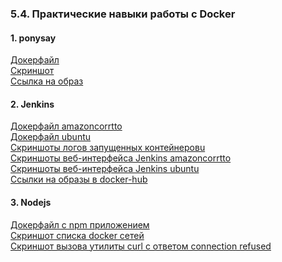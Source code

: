 ### 5.4. Практические навыки работы с Docker
#### 1. ponysay
[Докерфайл](https://github.com/nprovorkova/devops-training/blob/master/05-virt-04-docker-practical-skills/ponysay/Dockerfile)
<br>[Скриншот](https://github.com/nprovorkova/devops-training/blob/master/05-virt-04-docker-practical-skills/ponysay/ponysay.jpg)
<br>[Ссылка на образ](https://hub.docker.com/repository/docker/provorkova/netology-ponysay)

#### 2. Jenkins
[Докерфайл amazoncorrtto](https://github.com/nprovorkova/devops-training/blob/master/05-virt-04-docker-practical-skills/jenkins/Dockerfile-amazoncorretto)
<br>[Докерфайл ubuntu](https://github.com/nprovorkova/devops-training/blob/master/05-virt-04-docker-practical-skills/jenkins/Dockerfile-ubuntu)
<br>[Скриншоты логов запущенных контейнеровu](https://github.com/nprovorkova/devops-training/blob/master/05-virt-04-docker-practical-skills/jenkins/logs.jpg)
<br>[Скриншоты веб-интерфейса Jenkins amazoncorrtto](https://github.com/nprovorkova/devops-training/blob/master/05-virt-04-docker-practical-skills/jenkins/amazoncorretto.jpg)
<br>[Скриншоты веб-интерфейса Jenkins ubuntu](https://github.com/nprovorkova/devops-training/blob/master/05-virt-04-docker-practical-skills/jenkins/ubuntu.jpg)
<br>[Ссылки на образы в docker-hub](https://hub.docker.com/repository/docker/provorkova/netology-jenkins/tags?page=1&ordering=last_updated)

#### 3. Nodejs
[Докерфайл с npm приложением](https://github.com/nprovorkova/devops-training/blob/master/05-virt-04-docker-practical-skills/nodejs/Dockerfile)
<br>[Скриншот списка docker сетей](https://github.com/nprovorkova/devops-training/blob/master/05-virt-04-docker-practical-skills/nodejs/nodejs%20network.jpg)
<br>[Скриншот вызова утилиты curl с ответом connection refused](https://github.com/nprovorkova/devops-training/blob/master/05-virt-04-docker-practical-skills/nodejs/nodejs%20curl.jpg)


